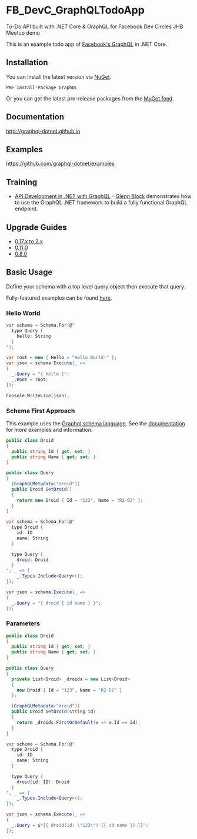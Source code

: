 # FB_DevC_GraphQLTodoApp
To-Do API built with .NET Core &amp; GraphQL for Facebook Dev Circles JHB Meetup demo

This is an example todo app of [Facebook's GraphQL](https://github.com/facebook/graphql) in .NET Core.

## Installation

You can install the latest version via [NuGet](https://www.nuget.org/packages/GraphQL/).

```
PM> Install-Package GraphQL
```

Or you can get the latest pre-release packages from the [MyGet feed](https://www.myget.org/F/graphql-dotnet/api/v3/index.json).


## Documentation

http://graphql-dotnet.github.io

## Examples

https://github.com/graphql-dotnet/examples

## Training

* [API Development in .NET with GraphQL](https://www.lynda.com/NET-tutorials/API-Development-NET-GraphQL/664823-2.html) - [Glenn Block](https://twitter.com/gblock) demonstrates how to use the GraphQL .NET framework to build a fully functional GraphQL endpoint.

## Upgrade Guides

* [0.17.x to 2.x](https://graphql-dotnet.github.io/docs/guides/migration)
* [0.11.0](/upgrade-guides/v0.11.0.md)
* [0.8.0](/upgrade-guides/v0.8.0.md)

## Basic Usage

Define your schema with a top level query object then execute that query.

Fully-featured examples can be found [here](https://github.com/graphql-dotnet/examples).

### Hello World

```csharp
var schema = Schema.For(@"
  type Query {
    hello: String
  }
");

var root = new { Hello = "Hello World!" };
var json = schema.Execute(_ =>
{
  _.Query = "{ hello }";
  _.Root = root;
});

Console.WriteLine(json);
```

### Schema First Approach

This example uses the [Graphql schema language](https://graphql.org/learn/schema/#type-language).  See the [documentation](https://graphql-dotnet.github.io/docs/getting-started/introduction) for more examples and information.

```csharp
public class Droid
{
  public string Id { get; set; }
  public string Name { get; set; }
}

public class Query
{
  [GraphQLMetadata("droid")]
  public Droid GetDroid()
  {
    return new Droid { Id = "123", Name = "R2-D2" };
  }
}

var schema = Schema.For(@"
  type Droid {
    id: ID
    name: String
  }

  type Query {
    droid: Droid
  }
", _ => {
    _.Types.Include<Query>();
});

var json = schema.Execute(_ =>
{
  _.Query = "{ droid { id name } }";
});
```

### Parameters

```csharp
public class Droid
{
  public string Id { get; set; }
  public string Name { get; set; }
}

public class Query
{
  private List<Droid> _droids = new List<Droid>
  {
    new Droid { Id = "123", Name = "R2-D2" }
  };

  [GraphQLMetadata("droid")]
  public Droid GetDroid(string id)
  {
    return _droids.FirstOrDefault(x => x.Id == id);
  }
}

var schema = Schema.For(@"
  type Droid {
    id: ID
    name: String
  }

  type Query {
    droid(id: ID): Droid
  }
", _ => {
    _.Types.Include<Query>();
});

var json = schema.Execute(_ =>
{
  _.Query = $"{{ droid(id: \"123\") {{ id name }} }}";
});
```
